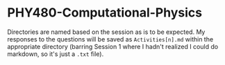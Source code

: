 # PHY480-Computational-Physics
Directories are named based on the session as is to be expected. My responses to the questions will be saved as `Activities[n].md` within the appropriate directory (barring Session 1 where I hadn't realized I could do markdown, so it's just a `.txt` file).
